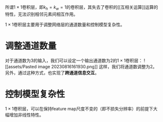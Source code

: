 所谓$1 \times 1$卷积层，即$k_h=k_w=1$的卷积层，其失去了卷积的[[互相关运算]]运算的特性，无法识别相邻元素间相互作用。

$1 \times 1$卷积层主要用于调整网络层的通道数量和控制模型复杂性。
# 调整通道数量
对于通道数为3的输入，我们可以设定一个输出通道数为2的$1 \times 1$卷积层：
![[assets/Pasted image 20230816161930.png]]
这样，我们将通道数调整为2。
另外，通过这种方式，也实现了**跨通道信息交互**。

# 控制模型复杂性
$1 \times 1$卷积层，可以在保持feature map尺度不变的（即不损失分辨率）的前提下大幅增加非线性特性。

